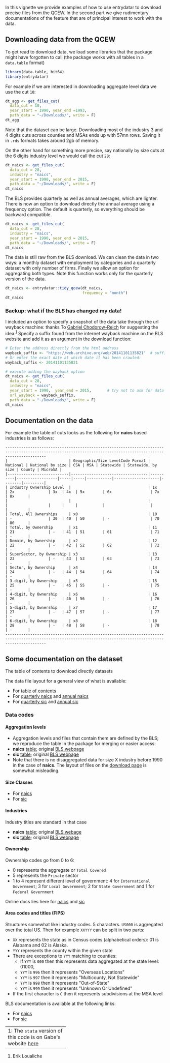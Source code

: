 In this vignette we provide examples of how to use entrydatar to download precise files from the QCEW.
In the second part we give rudimentary documentations of the feature that are of principal interest to work with the data.

Downloading data from the QCEW
------------------------------

To get read to download data, we load some libraries that the package might have forgotten to call (the package works with all tables in a `data.table` format)

``` r
library(data.table, bit64)
library(entrydatar)
```

For example if we are interested in downloading aggregate level data we use the cut `10`:

``` r
dt_agg <- get_files_cut(       
  data_cut = 10,     
  year_start = 1990, year_end =1993,    
  path_data = "~/Downloads/", write = F)
dt_agg
```

Note that the dataset can be large. Downloading most of the industry 3 and 4 digits cuts across counties and MSAs ends up with 57mn rows. Saving it in `.rds` formats takes around 2gb of memory.

On the other hand for something more precise, say nationally by size cuts at the 6 digits industry level we would call the cut `28`:

``` r
dt_naics <- get_files_cut(        
  data_cut = 28,       
  industry = "naics",      
  year_start = 1990, year_end = 2015,       
  path_data = "~/Downloads/", write = F)
dt_naics
```

The BLS provides quarterly as well as annual averages, which are lighter. There is now an option to download directly the annual average using a frequency option. The default is quarterly, so everything should be backward compatible.

``` r
dt_naics <- get_files_cut(     
  data_cut = 28,     
  industry = "naics",     
  year_start = 1990, year_end = 2015,    
  path_data = "~/Downloads/", write = F)
dt_naics
```

The data is still raw from the BLS download. We can clean the data in two ways: a monthly dataset with employment by categories and a quarterly dataset with only number of firms. Finally we allow an option for aggregating both types. Note this function works only for the quarterly version of the data.

``` r
dt_naics <- entrydatar::tidy_qcew(dt_naics,
                                  frequency = "month")
dt_naics
```

### Backup: what if the BLS has changed my data!

I included an option to specify a snapshot of the data take through the url wayback machine: thanks To [Gabriel Chodorow-Reich](http://scholar.harvard.edu/chodorow-reich) for suggesting the idea.<sup>[1](#fn1)</sup> Specify a suffix found from the internet wayback machine on the BLS website and add it as an argument in the download function:

``` r
# Enter the address directly from the html address
wayback_suffix <- "https://web.archive.org/web/20141101135821"  # suffix for November 1st, 2014
# Or enter the exact date at which date it has been crawled:
wayback_suffix <- 20141101135821  

# execute adding the wayback option
dt_naics <- get_files_cut(
  data_cut = 28,
  industry = "naics",
  year_start = 1990,  year_end = 2015,       # try not to ask for data from the future        
  url_wayback = wayback_suffix,
  path_data = "~/Downloads/", write = F)
dt_naics
```

Documentation on the data
-------------------------

For example the table of cuts looks as the following for **naics** based industries is as follows:

    --------------------------------------------------------------------------------------------------------------------------------------------------------------
    |                           | Geographic/Size LevelCode Format | National | National by size | CSA | MSA | Statewide | Statewide, by size | County | MicroSA |
    |---------------------------|----------------------------------|----------|------------------|-----|-----|-----------|--------------------|--------|---------|
    | Industry Ownership Level  |                                  | 1x       | 2x               | 3x  | 4x  | 5x        | 6x                 | 7x     | 8x      |
    |                           |                                  |          |                  |     |     |           |                    |        |         |
    | Total, All Ownerships     | x0                               | 10       | -                | 30  | 40  | 50        | -                  | 70     | 80      |
    | Total, by Ownership       | x1                               | 11       | 21               | -   | 41  | 51        | 61                 | 71     | -       |
    | Domain, by Ownership      | x2                               | 12       | 22               | -   | 42  | 52        | 62                 | 72     | -       |
    | SuperSector, by Ownership | x3                               | 13       | 23               | -   | 43  | 53        | 63                 | 73     | -       |
    | Sector, by Ownership      | x4                               | 14       | 24               | -   | 44  | 54        | 64                 | 74     | -       |
    | 3-digit, by Ownership     | x5                               | 15       | 25               | -   | 45  | 55        | -                  | 75     | -       |
    | 4-digit, by Ownership     | x6                               | 16       | 26               | -   | 46  | 56        | -                  | 76     | -       |
    | 5-digit, by Ownership     | x7                               | 17       | 27               | -   | 47  | 57        | -                  | 77     | -       |
    | 6-digit, by Ownership     | x8                               | 18       | 28               | -   | 48  | 58        | -                  | 78     | -       |
    --------------------------------------------------------------------------------------------------------------------------------------------------------------

Some documentation on the dataset
---------------------------------

The table of contents to download directly datasets

The data file layout for a general view of what is available:

-   For [table of contents](https://www.bls.gov/cew/datatoc.htm)
-   For [quarterly naics](http://www.bls.gov/cew/doc/layouts/csv_quarterly_layout.htm) and [annual naics](https://data.bls.gov/cew/doc/layouts/csv_annual_layout.htm)
-   For [quarterly sic](http://www.bls.gov/cew/doc/layouts/sic_csv_quarterly_layout.htm) and [annual sic](https://data.bls.gov/cew/doc/layouts/sic_csv_annual_layout.htm)

### Data codes

#### Aggregation levels

-   Aggregation levels and files that contain them are defined by the BLS; we reproduce the table in the package for merging or easier access:
-   **naics** [table](../data_raw/naics_agglevel.csv); original [BLS webpage](http://www.bls.gov/cew/doc/titles/agglevel/agglevel_titles.htm)
-   **sic** [table](../data_raw/sic_agglevel.csv); original [BLS webpage](http://www.bls.gov/cew/doc/titles/agglevel/sic_agglevel_titles.htm)
-   Note that there is no disaggregated data for size X industry before 1990 in the case of **naics**. The layout of files on the [download page](http://www.bls.gov/cew/datatoc.htm) is somewhat misleading.

#### Size Classes

-   For [naics](http://www.bls.gov/cew/doc/titles/size/size_titles.htm)
-   For [sic](http://www.bls.gov/cew/doc/titles/size/sic_size_titles.htm)

#### Industries

Industry titles are standard in that case

-   **naics** [table](../data_raw/naics_industry_titles.csv); original [BLS webage](http://www.bls.gov/cew/doc/titles/industry/industry_titles.htm)
-   **sic** [table](../data_raw/sic_industry_titles.csv); original [BLS webpage](http://www.bls.gov/cew/doc/titles/industry/sic_industry_titles.htm)

#### Ownership

Ownership codes go from 0 to 6:

-   0 represents the aggregate or `Total Covered`
-   5 represents the `Private` sector
-   1 to 4 represent different level of government: 4 for `International Government`; 3 for `Local Government`; 2 for `State Government` and 1 for `Federal Government`

Online docs lies here for [naics](http://www.bls.gov/cew/doc/titles/ownership/ownership_titles.htm) and [sic](http://www.bls.gov/cew/doc/titles/ownership/sic_ownership_titles.htm)

#### Area codes and titles (FIPS)

Structures somewhat like industry codes. 5 characters. `US000` is aggregated over the total US. Then for example `XXYYY` can be split in two parts:

-   `XX` represents the state as in Census codes (alphabetical orders): 01 is Alabama and 02 is Alaska.
-   `YYY` represents the county within the given state
-   There are exceptions to `YYY` matching to counties:
    -   If `YYY` is `000` then this represents data aggregated at the state level: 01000,
    -   `YYY` is `996` then it represents "Overseas Locations"
    -   `YYY` is `997` then it represents "Multicounty, Not Statewide"
    -   `YYY` is `998` then it represents "Out-of-State"
    -   `YYY` is `999` then it represents "Unknown Or Undefined"
-   If the first character is `C` then it represents subdivisions at the MSA level

BLS documentation is available at the following links:

-   For [naics](http://www.bls.gov/cew/doc/titles/area/area_titles.htm)
-   For [sic](http://www.bls.gov/cew/doc/titles/area/sic_area_titles.htm)

<table style="width:38%;">
<colgroup>
<col width="37%" />
</colgroup>
<tbody>
<tr class="odd">
<td><a name="fn1">1</a>: The <code>stata</code> version of this code is on Gabe's website <a href="http://scholar.harvard.edu/chodorow-reich/data-programs">here</a></td>
</tr>
</tbody>
</table>

1.  Erik Loualiche
